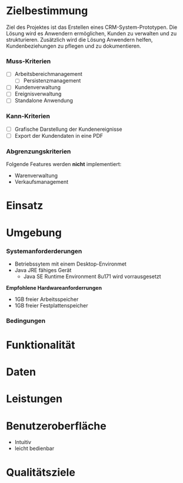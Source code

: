 # Zielbestimmung
Ziel des Projektes ist das Erstellen eines CRM-System-Prototypen. Die Lösung wird es Anwendern ermöglichen, Kunden zu verwalten und zu strukturieren. Zusätzlich wird die Lösung Anwendern helfen, Kundenbeziehungen zu pflegen und zu dokumentieren.
### Muss-Kriterien
- [ ] Arbeitsbereichmanagement
  - [ ] Persistenzmanagement
- [ ] Kundenverwaltung
- [ ] Ereignisverwaltung
- [ ] Standalone Anwendung

### Kann-Kriterien
- [ ] Grafische Darstellung der Kundenereignisse
- [ ] Export der Kundendaten in eine PDF 

### Abgrenzungskriterien

Folgende Features werden **nicht** implementiert:
- Warenverwaltung
- Verkaufsmanagement

# Einsatz

# Umgebung

### Systemanforderderungen

* Betriebssytem mit einem Desktop-Environmet
* Java JRE fähiges Gerät
  * Java SE Runtime Environment 8u171 wird vorrausgesetzt
  
**Empfohlene Hardwareanforderrungen**
* 1GB freier Arbeitsspeicher
* 1GB freier Festplattenspeicher

### Bedingungen

# Funktionalität
# Daten
# Leistungen
# Benutzeroberfläche

* Intuitiv
* leicht bedienbar

# Qualitätsziele
